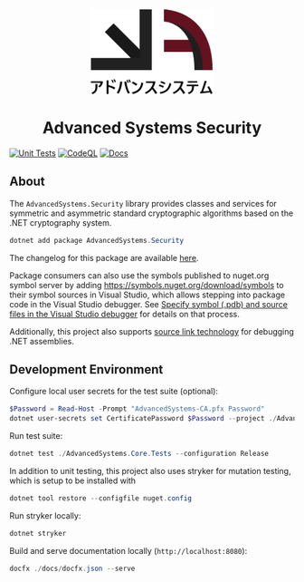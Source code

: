 <p align="center">
  <a title="Project Logo">
    <img height="150" style="margin-top:15px" src="https://raw.githubusercontent.com/Advanced-Systems/assets/master/logos/svg/min/adv-logo.svg">
  </a>
</p>

<h1 align="center">Advanced Systems Security</h1>

[![Unit Tests](https://github.com/Advanced-Systems/security/actions/workflows/dotnet-tests.yml/badge.svg)](https://github.com/Advanced-Systems/security/actions/workflows/dotnet-tests.yml)
[![CodeQL](https://github.com/Advanced-Systems/security/actions/workflows/codeql.yml/badge.svg)](https://github.com/Advanced-Systems/security/actions/workflows/codeql.yml)
[![Docs](https://github.com/Advanced-Systems/security/actions/workflows/docs.yml/badge.svg)](https://github.com/Advanced-Systems/security/actions/workflows/docs.yml)

## About

The `AdvancedSystems.Security` library provides classes and services for symmetric and
asymmetric standard cryptographic algorithms based on the .NET cryptography system.

```powershell
dotnet add package AdvancedSystems.Security
```

The changelog for this package are available [here](https://advanced-systems.github.io/security/docs/changelog.html).

Package consumers can also use the symbols published to nuget.org symbol server by adding <https://symbols.nuget.org/download/symbols>
to their symbol sources in Visual Studio, which allows stepping into package code in the Visual Studio debugger. See
[Specify symbol (.pdb) and source files in the Visual Studio debugger](https://learn.microsoft.com/en-us/visualstudio/debugger/specify-symbol-dot-pdb-and-source-files-in-the-visual-studio-debugger)
for details on that process.

Additionally, this project also supports [source link technology](https://learn.microsoft.com/en-us/dotnet/standard/library-guidance/sourcelink)
for debugging .NET assemblies.

## Development Environment

Configure local user secrets for the test suite (optional):

```powershell
$Password = Read-Host -Prompt "AdvancedSystems-CA.pfx Password"
dotnet user-secrets set CertificatePassword $Password --project ./AdvancedSystems.Tests
```

Run test suite:

```powershell
dotnet test ./AdvancedSystems.Core.Tests --configuration Release
```

In addition to unit testing, this project also uses stryker for mutation testing, which is setup to be installed with

```powershell
dotnet tool restore --configfile nuget.config
```

Run stryker locally:

```powershell
dotnet stryker
```

Build and serve documentation locally (`http://localhost:8080`):

```powershell
docfx ./docs/docfx.json --serve
```
